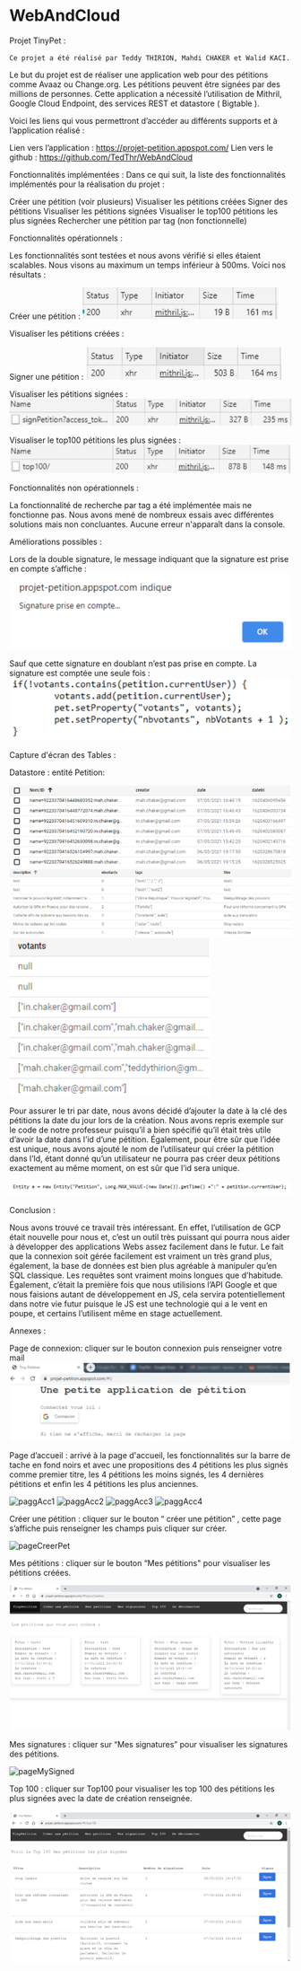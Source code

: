 # WebAndCloud
Projet TinyPet :

	Ce projet a été réalisé par Teddy THIRION, Mahdi CHAKER et Walid KACI.
Le but du projet est de réaliser une application web pour des pétitions comme Avaaz ou Change.org. Les pétitions peuvent être signées par des millions de personnes. Cette application a nécessité l’utilisation de Mithril, Google Cloud Endpoint, des services REST et datastore ( Bigtable ).

 Voici les liens qui vous permettront d’accéder au différents supports et à l’application réalisé :

Lien vers l’application : https://projet-petition.appspot.com/
Lien vers le github : https://github.com/TedThr/WebAndCloud



Fonctionnalités implémentées :
 Dans ce qui suit, la liste des fonctionnalités implémentés pour la réalisation du projet :

Créer une pétition (voir plusieurs)
Visualiser les pétitions créées
Signer des pétitions
Visualiser les pétitions signées
Visualiser le top100 pétitions les plus signées
Rechercher une pétition par tag (non fonctionnelle)


Fonctionnalités opérationnels :

  Les fonctionnalités sont testées et nous avons vérifié si elles étaient scalables. Nous visons au maximum un temps inférieur à 500ms. Voici nos résultats : 

Créer une pétition : 
 ![CréerPet](https://github.com/TedThr/WebAndCloud/blob/main/imgReadme/creerPet.png) 

Visualiser les pétitions créées : 

Signer une pétition : 
 ![SignerPet](https://github.com/TedThr/WebAndCloud/blob/main/imgReadme/SignerPet.png) 


Visualiser les pétitions signées :
 ![SignedPet](https://github.com/TedThr/WebAndCloud/blob/main/imgReadme/SignedPet.png) 


Visualiser le top100 pétitions les plus signées :
 ![top100](https://github.com/TedThr/WebAndCloud/blob/main/imgReadme/top100.png) 


Fonctionnalités non opérationnels :

La fonctionnalité de recherche par tag a été implémentée mais ne fonctionne pas. Nous avons mené de nombreux essais avec différentes solutions mais non concluantes. Aucune erreur n'apparaît dans la console. 

Améliorations possibles :

Lors de la double signature, le message indiquant que la signature est prise en compte s’affiche : 
 ![alertSigned](https://github.com/TedThr/WebAndCloud/blob/main/imgReadme/alertSigned.png) 

Sauf que cette signature en doublant n’est pas prise en compte. La signature est comptée une seule fois : 
 ![if](https://github.com/TedThr/WebAndCloud/blob/main/imgReadme/if.png) 






Capture d'écran des Tables :

Datastore : entité Petition: 

 ![tabPet1](https://github.com/TedThr/WebAndCloud/blob/main/imgReadme/tabPet1.png) 
 ![tabPet2](https://github.com/TedThr/WebAndCloud/blob/main/imgReadme/tabPet2.png) 
 ![tabPet3](https://github.com/TedThr/WebAndCloud/blob/main/imgReadme/tabPet3.png)  

Pour assurer le tri par date, nous avons décidé d’ajouter la date à la clé des pétitions la date du jour lors de la création. Nous avons repris exemple sur le code de notre professeur puisqu’il a bien spécifié qu’il était très utile d’avoir la date dans l’id d’une pétition. Également, pour être sûr que l’idée est unique, nous avons ajouté le nom de l’utilisateur qui créer la pétition dans l’Id, étant donné qu’un utilisateur ne pourra pas créer deux pétitions exactement au même moment, on est sûr que l’id sera unique.

 ![newEntity](https://github.com/TedThr/WebAndCloud/blob/main/imgReadme/newEntity.png) 

Conclusion :

Nous avons trouvé ce travail très intéressant. En effet, l’utilisation de GCP était nouvelle pour nous et, c’est un outil très puissant qui pourra nous aider à développer des applications Webs assez facilement dans le futur. Le fait que la connexion soit gérée facilement est vraiment un très grand plus, également, la base de données est bien plus agréable à manipuler qu’en SQL classique. Les requêtes sont vraiment moins longues que d’habitude.
Également, c’était la première fois que nous utilisions l’API Google et que nous faisions autant de développement en JS, cela servira potentiellement dans notre vie futur puisque le JS est une technologie qui a le vent en poupe, et certains l’utilisent même en stage actuellement.

Annexes :

Page de connexion: cliquer sur le bouton connexion puis renseigner votre mail
 ![pageCo](https://github.com/TedThr/WebAndCloud/blob/main/imgReadme/pageCo.png) 


  Page d’accueil : arrivé à la page d'accueil, les fonctionnalités sur la barre de tache en fond noirs et avec une propositions des 4 pétitions les plus signés comme premier titre, les 4 pétitions les moins signés, les 4 dernières pétitions et enfin les 4 pétitions les plus anciennes.

 ![paggAcc1](https://github.com/TedThr/WebAndCloud/blob/main/imgReadme/paggAcc1.png) 
 ![paggAcc2](https://github.com/TedThr/WebAndCloud/blob/main/imgReadme/paggAcc2.png) 
 ![paggAcc3](https://github.com/TedThr/WebAndCloud/blob/main/imgReadme/paggAcc3.png) 
 ![paggAcc4](https://github.com/TedThr/WebAndCloud/blob/main/imgReadme/paggAcc4.png)





Créer une pétition : cliquer sur le bouton “ créer une pétition” , cette page s’affiche puis renseigner les champs puis cliquer sur créer.

 ![pageCreerPet](https://github.com/TedThr/WebAndCloud/blob/main/imgReadme/pageCreerPet.png) 

Mes pétitions : cliquer sur le bouton “Mes pétitions" pour visualiser les pétitions créées.

 ![pageMesPets](https://github.com/TedThr/WebAndCloud/blob/main/imgReadme/pageMesPets.png)

Mes signatures : cliquer sur “Mes signatures” pour visualiser les signatures des pétitions.


 ![pageMySigned](https://github.com/TedThr/WebAndCloud/blob/main/imgReadme/pageMySigned.png)





Top 100 : cliquer sur Top100 pour visualiser les top 100 des pétitions les plus signées avec la date de création renseignée.


 ![pageTop100](https://github.com/TedThr/WebAndCloud/blob/main/imgReadme/pageTop100.png)
